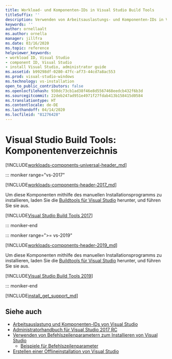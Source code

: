 ```yaml
---
title: Workload- und Komponenten-IDs in Visual Studio Build Tools
titleSuffix: ''
description: Verwenden von Arbeitsauslastungs- und Komponenten-IDs in Visual Studio zum Erstellen klassischer Windows-basierter Anwendungen
keywords: ''
author: ornellaalt
ms.author: ornella
manager: jillfra
ms.date: 03/16/2020
ms.topic: reference
helpviewer_keywords:
- workload ID, Visual Studio
- component ID, Visual Studio
- install Visual Studio, administrator guide
ms.assetid: b99298df-0280-47fc-af73-44cd7a8ac553
ms.prod: visual-studio-windows
ms.technology: vs-installation
open_to_public_contributors: false
ms.openlocfilehash: 930dc73cb1ad38f46e8d5567468eedcb432f6b3d
ms.sourcegitcommit: 22deb247ad951e4971f27fdab413b158415d0584
ms.translationtype: HT
ms.contentlocale: de-DE
ms.lasthandoff: 04/14/2020
ms.locfileid: "81276428"
---
```

# <a name="visual-studio-build-tools-component-directory"></a>Visual Studio Build Tools: Komponentenverzeichnis

[!INCLUDE[workloads-components-universal-header_md](includes/workloads-components-universal-header_md.md)]

::: moniker range="vs-2017"

[!INCLUDE[workloads-components-header-2017_md](includes/workloads-components-header-2017_md.md)]

Um diese Komponenten mithilfe des manuellen Installationsprogramms zu installieren, laden Sie die [Buildtools für Visual Studio](https://visualstudio.microsoft.com/downloads/#build-tools-for-visual-studio-2017) herunter, und führen Sie sie aus.

[!INCLUDE[Visual Studio Build Tools 2017](includes/vs-2017/workload-component-id-vs-build-tools.md)]

::: moniker-end

::: moniker range=">= vs-2019"

[!INCLUDE[workloads-components-header-2019_md](includes/workloads-components-header-2019_md.md)]

Um diese Komponenten mithilfe des manuellen Installationsprogramms zu installieren, laden Sie die [Buildtools für Visual Studio](https://visualstudio.microsoft.com/downloads/#build-tools-for-visual-studio-2019) herunter, und führen Sie sie aus.

[!INCLUDE[Visual Studio Build Tools 2019](includes/vs-2019/workload-component-id-vs-build-tools.md)]

::: moniker-end

[!INCLUDE[install_get_support_md](includes/install_get_support_md.md)]

## <a name="see-also"></a>Siehe auch

* [Arbeitsauslastung und Komponenten-IDs von Visual Studio](workload-and-component-ids.md)
* [Administratorhandbuch für Visual Studio 2017 RC](visual-studio-administrator-guide.md)
* [Verwenden von Befehlszeilenparametern zum Installieren von Visual Studio](use-command-line-parameters-to-install-visual-studio.md)
  * [Beispiele für Befehlszeilenparameter](command-line-parameter-examples.md)
* [Erstellen einer Offlineinstallation von Visual Studio](create-an-offline-installation-of-visual-studio.md)
